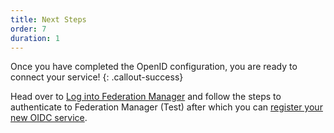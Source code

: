 ```yaml
---
title: Next Steps
order: 7
duration: 1
---
```


Once you have completed the OpenID configuration, you are ready to connect your service!
{: .callout-success}

Head over to [Log into Federation Manager](/log-into-federation-manager/01-overview) and follow the steps to authenticate to Federation Manager (Test) after which you can [register your new OIDC service](/connect-an-oidc-service/01-overview).